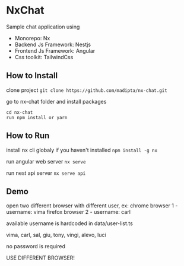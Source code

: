 # NxChat
Sample chat application using
- Monorepo: Nx
- Backend Js Framework: Nestjs
- Frontend Js Framework: Angular
- Css toolkit: TailwindCss


## How to Install

clone project
`git clone https://github.com/madipta/nx-chat.git`

go to nx-chat folder and install packages
```
cd nx-chat
run npm install or yarn
```


## How to Run

install nx cli globaly if you haven't installed
`npm install -g nx`

run angular web server
`nx serve`

run nest api server
`nx serve api`


## Demo

open two different browser with different user, ex:
chrome browser 1 - username: vima
firefox browser 2 - username: carl

available username is hardcoded in data/user-list.ts

vima, carl, sal, giu, tony, vingi, alevo, luci

no password is required

USE DIFFERENT BROWSER!
